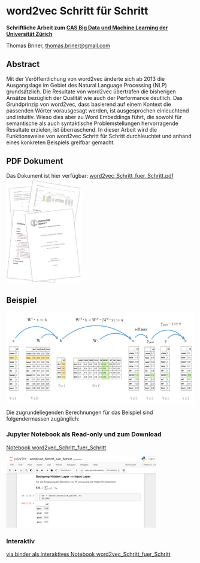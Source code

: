 # word2vec Schritt für Schritt

**Schriftliche Arbeit zum [CAS Big Data und Machine Learning der Universität Zürich](http://www.ifi.uzh.ch/de/studies/cas.html)**

Thomas Briner, thomas.briner@gmail.com

## Abstract

Mit der Veröffentlichung von word2vec änderte sich ab 2013 die Ausgangslage im Gebiet des Natural Language Processing (NLP) grundsätzlich. Die Resultate von word2vec übertrafen die bisherigen Ansätze bezüglich der Qualität wie auch der Performance deutlich. Das Grundprinzip von word2vec, dass basierend auf einem Kontext die passenden Wörter vorausgesagt werden, ist ausgesprochen einleuchtend und intuitiv. Wieso  dies aber zu Word Embeddings führt, die sowohl für semantische als auch syntaktische Problemstellungen hervorragende Resultate erzielen, ist überraschend. In dieser Arbeit wird die Funktionsweise von word2vec Schritt für Schritt durchleuchtet und anhand eines konkreten Beispiels greifbar gemacht.


## PDF Dokument

Das Dokument ist hier verfügbar: [word2vec_Schritt_fuer_Schritt.pdf](https://github.com/thomasbriner/word2vec-Schritt-fuer-Schritt/raw/master/word2vec_Schritt_fuer_Schritt.pdf)
<br>
<a href="https://github.com/thomasbriner/word2vec-Schritt-fuer-Schritt/raw/master/word2vec_Schritt_fuer_Schritt.pdf">
<img src="https://github.com/thomasbriner/word2vec-Schritt-fuer-Schritt/blob/master/images/pdf_icon.jpg" width="200" height="280" title="PDF Dokument">
</a>



## Beispiel

<img src="https://github.com/thomasbriner/word2vec-Schritt-fuer-Schritt/raw/master/images/forward.png" width="700" height="245" title="Beispiel">

Die zugrundeliegenden Berechnungen für das Beispiel sind folgendermassen zugänglich:

### Jupyter Notebook als Read-only und zum Download
[Notebook word2vec_Schritt_fuer_Schritt](https://github.com/thomasbriner/word2vec-Schritt-fuer-Schritt/blob/master/word2vec_Schritt_fuer_Schritt.ipynb)

<img src="https://github.com/thomasbriner/word2vec-Schritt-fuer-Schritt/blob/master/images/Ausschnitt_Notebook.png" width="400" height="192" title="Jupyter Notebook">


### Interaktiv
[via binder als interaktives Notebook word2vec_Schritt_fuer_Schritt](https://mybinder.org/v2/gh/thomasbriner/word2vec-Schritt-fuer-Schritt/master?filepath=word2vec_Schritt_fuer_Schritt.ipynb)

